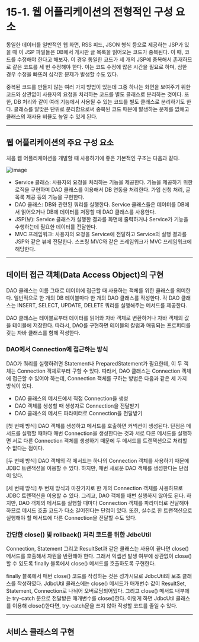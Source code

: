 # 15-1. 웹 어플리케이션의 전형적인 구성 요소
동일한 데이터를 일반적인 웹 화면, RSS 피드, JSON 형식 등으로 제공하는 JSP가 있을 때 
이 JSP 파일들은 DB에서 게시판 글 목록을 읽어오는 코드가 중복된다.
이 때, 코드를 수정해야 한다고 해보자. 이 경우 동일한 코드가 세 개의 JSP에 중복해서 존재하므로 같은 코드를 세 번 수정해야 한다.
이는 코드 수정에 많은 시간을 필요로 하며, 심한 경우 수정을 빠뜨려 심각한 문제가 발생할 수도 있다.

중복된 코드를 만들지 않는 여러 가지 방법이 있는데 그중 하나는 화면을 보여주기 위한 코드와 상관없이 
사용자의 요청을 처리하는 코드를 별도 클래스로 분리하는 것이다. 
또한, DB 처리와 같이 여러 기능에서 사용될 수 있는 코드를 별도 클래스로 분리하기도 한다. 
클래스를 알맞은 단위로 분리함으로써 중복된 코드 때문에 발생하는 문제를 없애고 클래스의 재사용 비율도 높일 수 있게 된다.
***
## 웹 어플리케이션의 주요 구성 요소
처음 웹 어플리케이션을 개발할 때 사용하기에 좋은 기본적인 구조는 다음과 같다.

![image](https://github.com/GYUNGAEEEE/JSP/assets/158580466/abdc1336-3d35-4ef3-9067-ce7b17433a72)

- Service 클래스: 사용자의 요청을 처리하는 기능을 제공한다. 기능을 제공하기 위한 로직을 구현하며 DAO 클래스를 이용해서 DB 연동을 처리한다.
가입 신청 처리, 글 목록 제공 등의 기능을 구현한다.
- DAO 클래스: DB와 관련된 쿼리를 실행한다. Service 클래스들은 데이터를 DB에서 읽어오거나 DB에 데이터를 저장할 때 DAO 클래스를 사용한다.
- JSP(뷰): Service 클래스가 실행한 결과를 화면에 줄력하거나 Service가 기능을 수행하는데 필요한 데이터를 전달한다.
- MVC 프레임워크: 사용자의 요청을 Service에 전달하고 Service의 실행 결과를 JSP와 같은 뷰에 전달한다.
스프링 MVC와 같은 프레임워크가 MVC 프레임워크에 해당한다.
***
## 데이터 접근 객체(Data Access Object)의 구현
DAO 클래스는 이름 그대로 데이터에 접근할 때 사용하는 객체를 위한 클래스를 의미한다. 
일반적으로 한 개의 DB 테이블마다 한 개의 DAO 클래스를 작성한다. 
각 DAO 클래스는 INSERT, SELECT, UPDATE, DELETE 쿼리를 실행해주는 메서드를 제공한다.

DAO 클래스는 테이블로부터 데이터를 읽어와 자바 객체로 변환하거나 자바 객체의 값을 테이블에 저장한다. 
따라서, DAO를 구현하면 테이블의 칼럼과 매핑되는 프로퍼티를 갖는 자바 클래스를 함께 작성한다.
### DAO에서 Connection에 접근하는 방식
DAO가 쿼리를 실행하려면 Statement나 PreparedStatement가 필요한데, 이 두 객체는 Connection 객체로부터 구할 수 있다.
따라서, DAO 클래스는 Connection 객체에 접근할 수 있어야 하는데, Connection 객체를 구하는 방법은 다음과 같은 세 가지 방식이 있다.
- DAO 클래스의 메서드에서 직접 Connection을 생성
- DAO 객체를 생성할 때 생성자로 Connection을 전달받기
- DAO 클래스의 메서드 파라미터로 Connection을 전달받기

[첫 번째 방식]
DAO 객체를 생성하고 메서드를 호출하면 커넥션이 생성된다.
단점은 메서드를 실행할 때마다 매번 Connection을 생성한다는 것과
서로 다른 메서드를 실행하면 서로 다른 Connection 객체를 생성하기 때문에 두 메서드를 트랜잭션으로 처리할 수 없다는 점이다.

[두 번째 방식]
DAO 객체의 각 메서드는 하나의 Connection 객체를 사용하기 때문에 JDBC 트랜잭션을 이용할 수 있다.
하지만, 매번 새로운 DAO 객체를 생성한다는 단점이 있다.

[세 번째 방식]
두 번재 방식과 마찬가지로 한 개의 Connection 객체를 사용하므로 JDBC 트랜잭션을 이용할 수 있다.
그리고, DAO 객체를 매번 실행하지 않아도 된다.
하지만, DAO 객체의 메서드를 실행할 때마다 Connection 객체를 파라미터로 전달해야 하므로 메서드 호출 코드가 다소 길어진다는 단점이 있다.
또한, 실수로 한 트랜잭션으로 실행해야 할 메서드에 다른 Connection을 전달할 수도 있다.
### 간단한 close() 및 rollback() 처리 코드를 위한 JdbcUtil
Connection, Statement 그리고 ResultSet과 같은 클래스는 사용이 끝나면 close() 메서드를 호출해서 자원을 반환해야 한다. 
그래서 익셉션 발생 여부에 상관없이 close() 할 수 있도록 finally 블록에서 close() 메서드를 호출하도록 구현한다.

finally 블록에서 매번 close() 코드를 작성하는 것은 성가시므로 JdbcUtil의 보조 클래스를 작성하였다.
JdbcUtil 클래스에는 close() 메서드가 매개변수 값이 ResultSet, Statement, Connection로 나뉘어 오버로딩되어있다.
그리고 close() 메서드 내부에는 try-catch 문으로 전달받은 매개변수를 close()한다.
이렇게 하면 JdbcUtil 클래스를 이용해 close()한다면, try-catch문을 쓰지 않아 작성할 코드를 줄일 수 있다.
***
## 서비스 클래스의 구현
